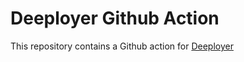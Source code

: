 # Deeployer Github Action

This repository contains a Github action for [Deeployer](https://github.com/thecodingmachine/deeployer)

